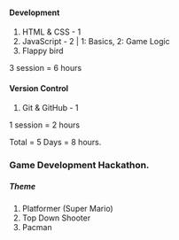 #### Development
1. HTML & CSS - 1
2. JavaScript - 2 | 1: Basics, 2: Game Logic
3. Flappy bird

3 session = 6 hours

#### Version Control
1. Git & GitHub - 1

1 session = 2 hours

Total = 5 Days = 8 hours.
### Game Development Hackathon.
##### Theme
1. Platformer (Super Mario)
2. Top Down Shooter
3. Pacman